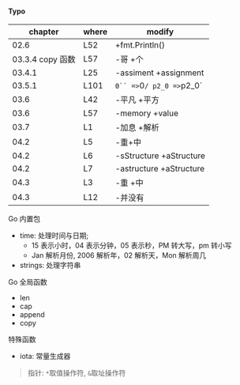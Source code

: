 #### Typo

| chapter          | where | modify                      |
| ---------------- | ----- | --------------------------- |
| 02.6             | L52   | +fmt.Println()              |
| 03.3.4 copy 函数 | L57   | -哥 +个                     |
| 03.4.1           | L25   | -assiment +assignment       |
| 03.5.1           | L101  | ` 0`` => `0`/ p2_0 =>`p2_0` |
| 03.6             | L42   | -平凡 +平方                 |
| 03.6             | L57   | -memory +value              |
| 03.7             | L1    | -加息 +解析                 |
| 04.2             | L5    | -重+中                      |
| 04.2             | L6    | -sStructure +aStructure      |
| 04.2             | L7    | -astructure +aStructure      |
| 04.3             | L3    | -重 +中      |
| 04.3             | L12    | -并没有     |

Go 内置包

- time: 处理时间与日期;
  - 15 表示小时，04 表示分钟，05 表示秒，PM 转大写，pm 转小写
  - Jan 解析月份, 2006 解析年，02 解析天，Mon 解析周几
- strings: 处理字符串

Go 全局函数

- len
- cap
- append
- copy

特殊函数

- iota: 常量生成器

> 指针: `*`取值操作符, `&`取址操作符
